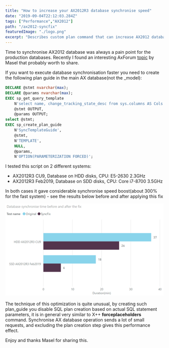```yaml
---
title: "How to increase your AX2012R3 database synchronise speed"
date: "2019-09-04T22:12:03.284Z"
tags: ["Performance","AX2012"]
path: "/ax2012-syncfix"
featuredImage: "./logo.png"
excerpt: "Describes custom plan command that can increase AX2012 database Synchronise speed"
---
```


Time to synchronise AX2012 database was always a pain point for the production databases. Recently I found an interesting AxForum [topic]( https://translate.google.com/translate?hl=en&tab=TT&sl=ru&tl=en&u=http%3A%2F%2Faxforum.info%2Fforums%2Fshowthread.php%3Fp%3D418755%23post418755) by Masel that probably worth to share.

If you want to execute database synchronisation faster you need to create the following plan guide in the main AX database(not the _model):

```SQL
DECLARE @stmt nvarchar(max);
DECLARE @params nvarchar(max);
EXEC sp_get_query_template
    N'select name, change_tracking_state_desc from sys.columns AS Cols inner join sys.fulltext_index_columns AS FTSCols inner join sys.fulltext_indexes as FTS on FTSCols.object_id = FTS.object_id on Cols.object_id = FTSCols.object_id where Cols.column_id = FTSCols.column_id and Cols.object_id = object_id(''SYSINETCSS'')',
    @stmt OUTPUT,
    @params OUTPUT;
select @stmt;
EXEC sp_create_plan_guide
    N'SyncTemplateGuide',
    @stmt,
    N'TEMPLATE',
    NULL,
    @params,
    N'OPTION(PARAMETERIZATION FORCED)';  
```

I tested this script on 2 different systems:

- AX2012R3 CU9, Database on HDD disks, CPU: E5-2630 2.3GHz
- AX2012R3 Feb2019, Database on SDD disks, CPU: Core i7-8700 3.5GHz

In both cases it gave considerable synchronise speed boost(about 300% for the fast system) - see the results below before and after applying this fix

![Compare the time](SyncGraph.png)

The technique of this optimization is quite unusual, by creating such plan_guide you disable SQL plan creation based on actual SQL statement parameters, it is in general very similar to X++ **forceplaceholders** command. Synchronise AX database operation sends a lot of small requests, and excluding the plan creation step gives this performance effect.

Enjoy and thanks Masel for sharing this.
